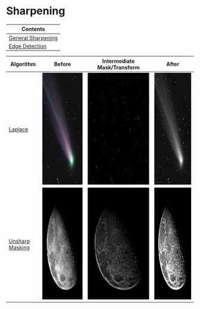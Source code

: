 # Sharpening
| Contents |
| -------- |
| [General Sharpening](https://github.com/TheNova22/Digital-Image-Processing/tree/main/Sharpening) |
| [Edge Detection](https://github.com/TheNova22/Digital-Image-Processing/tree/main/Sharpening/Edge_Detection) |

| Algorithm | Before | Intermediate Mask/Transform | After |
|---------------|--------|-------|-------|
| [Laplace](https://github.com/TheNova22/Digital-Image-Processing/tree/main/Sharpening/laplace.ipynb) | <img src="https://github.com/TheNova22/Digital-Image-Processing/blob/main/Sharpening/images/comet.jpeg" width="400" height="300"> | <img src="https://github.com/TheNova22/Digital-Image-Processing/blob/main/Sharpening/images/lap1.jpeg" width="400" height="300"> | <img src="https://github.com/TheNova22/Digital-Image-Processing/blob/main/Sharpening/images/lap2.jpeg" width="400" height="300"> |
| [Unsharp Masking](https://github.com/TheNova22/Digital-Image-Processing/tree/main/Sharpening/unsharpMasking.ipynb) | <img src="https://github.com/TheNova22/Digital-Image-Processing/blob/main/Sharpening/images/moon.jpeg" width="400" height="300"> | <img src="https://github.com/TheNova22/Digital-Image-Processing/blob/main/Sharpening/images/unsharp1.jpeg" width="400" height="300"> | <img src="https://github.com/TheNova22/Digital-Image-Processing/blob/main/Sharpening/images/unsharp2.jpeg" width="400" height="300"> |
